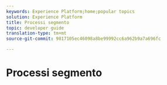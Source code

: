 ```yaml
---
keywords: Experience Platform;home;popular topics
solution: Experience Platform
title: Processi segmento
topic: developer guide
translation-type: tm+mt
source-git-commit: 9817105ec46098a8be99992cc6a962b9a7a696fc

---
```



# Processi segmento
